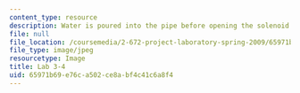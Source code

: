 ```yaml
---
content_type: resource
description: Water is poured into the pipe before opening the solenoid. (Lab 3 image)
file: null
file_location: /coursemedia/2-672-project-laboratory-spring-2009/65971b69e76ca502ce8abf4c41c6a8f4_lab34.jpg
file_type: image/jpeg
resourcetype: Image
title: Lab 3-4
uid: 65971b69-e76c-a502-ce8a-bf4c41c6a8f4
---
```


